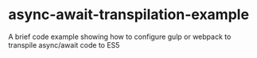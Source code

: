 # async-await-transpilation-example
A brief code example showing how to configure gulp or webpack to transpile async/await code to ES5
